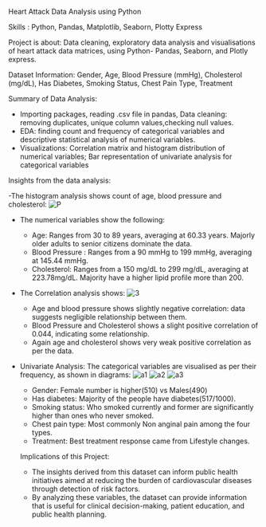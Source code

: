 Heart Attack Data Analysis using Python 

Skills : Python, Pandas, Matplotlib, Seaborn, Plotty Express

Project is about: Data cleaning, exploratory data analysis and visualisations of heart attack data matrices, using Python- Pandas, Seaborn, and Plotly express.

Dataset Information: Gender, Age, Blood Pressure (mmHg), Cholesterol (mg/dL), Has Diabetes, Smoking Status, Chest Pain Type, Treatment

Summary of Data Analysis:

- Importing packages, reading .csv file in pandas, Data cleaning: removing duplicates, unique column values,checking null values.
- EDA: finding count and frequency of categorical variables and descriptive statistical analysis of numerical variables.
- Visualizations: Correlation matrix and histogram distribution of numerical variables; Bar representation of univariate analysis for categorical variables

Insights from the data analysis:

-The histogram analysis shows count of age, blood pressure and cholesterol:
  ![P](https://github.com/user-attachments/assets/e703d188-c1f6-4338-9129-1d8a2631b5a1)

- The numerical variables show the following:
  
     - Age: Ranges from  30 to 89 years, averaging at 60.33 years. Majorly older adults to senior citizens dominate the data.
     - Blood Pressure : Ranges from a 90 mmHg to 199 mmHg, averaging at 145.44 mmHg.
     - Cholesterol: Ranges from a 150 mg/dL to 299 mg/dL, averaging at 223.78mg/dL. Majority have a higher lipid profile more than 200.
        

- The Correlation analysis shows:
  ![3](https://github.com/user-attachments/assets/ff7a267e-40f6-4026-a0b2-512328e6a8b2)

     - Age and blood pressure shows slightly negative correlation: data suggests negligible relationship between them.
     -  Blood Pressure and Cholesterol shows a slight positive correlation of 0.044, indicating some relationship.
     -  Again age and cholesterol shows very weak positive correlation as per the data.

- Univariate Analysis: The categorical variables are visualised as per their frequency, as shown in diagrams: 
  ![a1](https://github.com/user-attachments/assets/1c677b2c-f717-4cca-9572-fe6d6433aa61)
  ![a2](https://github.com/user-attachments/assets/241a012f-c421-401d-b860-9e90fdadde5b)
                    ![a3](https://github.com/user-attachments/assets/3b082d95-d7d9-4627-93dc-db630004f590)

     - Gender: Female number is higher(510) vs Males(490)
     - Has diabetes: Majority of the people have diabetes(517/1000).
     - Smoking status: Who smoked currently and former are significantly higher than ones who never smoked.
     - Chest pain type: Most commonly Non anginal pain among the four types.
     - Treatment: Best treatment response came from Lifestyle changes.
 
  Implications of this Project:

   - The insights derived from this dataset can inform public health initiatives aimed at reducing the burden of cardiovascular diseases through detection of risk factors.
   - By analyzing these variables, the dataset can provide information that is useful for clinical decision-making, patient education, and public health planning.

